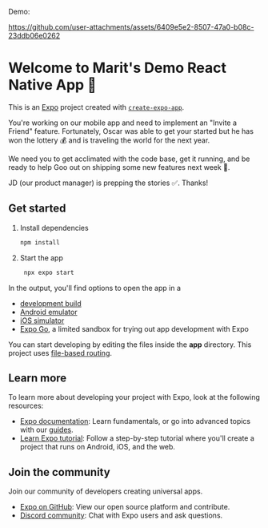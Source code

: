 Demo:

https://github.com/user-attachments/assets/6409e5e2-8507-47a0-b08c-23ddb06e0262


# Welcome to Marit's Demo React Native App 👋

This is an [Expo](https://expo.dev) project created with [`create-expo-app`](https://www.npmjs.com/package/create-expo-app).

You're working on our mobile app and need to implement an "Invite a Friend" feature. Fortunately, Oscar was able to get your started but he has won the lottery 💰 and is traveling the world for the next year.

We need you to get acclimated with the code base, get it running, and be ready to help Goo out on shipping some new features next week 🚢.

JD (our product manager) is prepping the stories ✅. Thanks!

## Get started

1. Install dependencies

   ```bash
   npm install
   ```

2. Start the app

   ```bash
    npx expo start
   ```

In the output, you'll find options to open the app in a

- [development build](https://docs.expo.dev/develop/development-builds/introduction/)
- [Android emulator](https://docs.expo.dev/workflow/android-studio-emulator/)
- [iOS simulator](https://docs.expo.dev/workflow/ios-simulator/)
- [Expo Go](https://expo.dev/go), a limited sandbox for trying out app development with Expo

You can start developing by editing the files inside the **app** directory. This project uses [file-based routing](https://docs.expo.dev/router/introduction).


## Learn more

To learn more about developing your project with Expo, look at the following resources:

- [Expo documentation](https://docs.expo.dev/): Learn fundamentals, or go into advanced topics with our [guides](https://docs.expo.dev/guides).
- [Learn Expo tutorial](https://docs.expo.dev/tutorial/introduction/): Follow a step-by-step tutorial where you'll create a project that runs on Android, iOS, and the web.

## Join the community

Join our community of developers creating universal apps.

- [Expo on GitHub](https://github.com/expo/expo): View our open source platform and contribute.
- [Discord community](https://chat.expo.dev): Chat with Expo users and ask questions.
